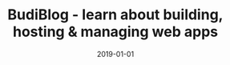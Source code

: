---
title: "BudiBlog - learn about building, hosting & managing web apps"
description: "The BudiBlog will help you understand how to build, host, manage and grow web apps. You'll find cool examples of web apps, saas ideas and other cool things."
images:
- budibase-logo.jpg
type: blog
layout: list
date: 2019-01-01
---